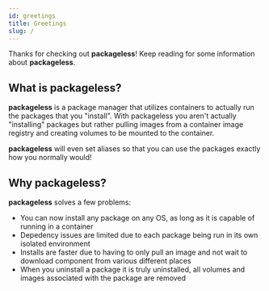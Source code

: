 ```yaml
---
id: greetings
title: Greetings
slug: /
---
```


Thanks for checking out **packageless**! Keep reading for some information about **packageless**.

## What is packageless?
**packageless** is a package manager that utilizes containers to actually run the packages that you "install". With packageless you aren't actually "installing" packages but rather pulling images from a container image registry and creating volumes to be mounted to the container.

**packageless** will even set aliases so that you can use the packages exactly how you normally would!

## Why packageless?
**packageless** solves a few problems:
- You can now install any package on any OS, as long as it is capable of running in a container
- Depedency issues are limited due to each package being run in its own isolated environment
- Installs are faster due to having to only pull an image and not wait to download component from various different places
- When you uninstall a package it is truly uninstalled, all volumes and images associated with the package are removed

